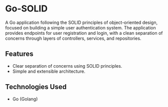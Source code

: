 # Go-SOLID

A Go application following the SOLID principles of object-oriented design, focused on building a simple user authentication system. The application provides endpoints for user registration and login, with a clean separation of concerns through layers of controllers, services, and repositories.

## Features

- Clear separation of concerns using SOLID principles.
- Simple and extensible architecture.

## Technologies Used

- Go (Golang)
